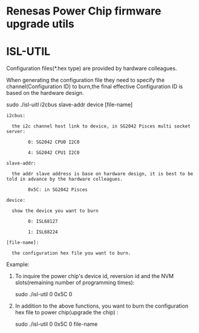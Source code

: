 # Renesas Power Chip firmware upgrade utils
# ISL-UTIL

Configuration files(*.hex type) are provided by hardware colleagues. 


When generating the configuration file they need to specify the channel(Configuration ID) to burn,the final effective Configuration ID is based on the hardware design.


sudo ./isl-uitl i2cbus slave-addr device [file-name]

    i2cbus: 
    
      the i2c channel host link to device, in SG2042 Pisces multi socket server:
      
            0: SG2042 CPU0 I2C0
            
            4: SG2042 CPU1 I2C0
    
    slave-addr:
     
      the addr slave address is base on hardware design, it is best to be told in advance by the hardware colleagues.
            
            0x5C: in SG2042 Pisces
    
    device:
    
      show the device you want to burn
      
            0: ISL68127
            
            1: ISL68224
    
    [file-name]: 
      
      the configuration hex file you want to burn.

Example:
  1. To inquire the power chip's device id, reversion id and the NVM slots(remaining number of programming times):

       sudo ./isl-util 0 0x5C 0

  2. In addition to the above functions, you want to burn the configuration hex file to power chip(upgrade the chip) :

       sudo ./isl-util 0 0x5C 0 file-name
    
